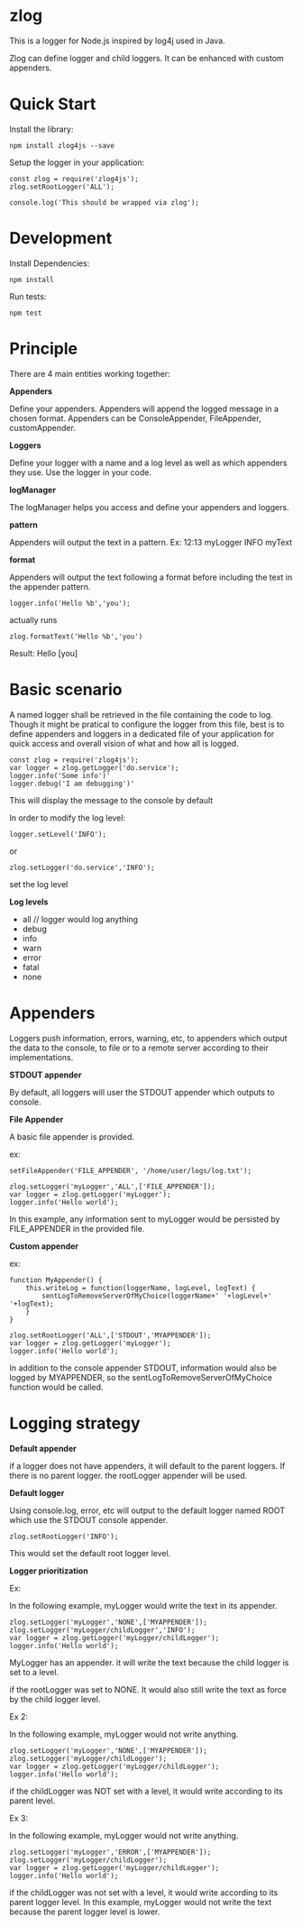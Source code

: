 # zlog

This is a logger for Node.js inspired by log4j used in Java.

Zlog can define logger and child loggers. It can be enhanced with custom appenders.

# Quick Start

Install the library:
```
npm install zlog4js --save
```
Setup the logger in your application:
```
const zlog = require('zlog4js');
zlog.setRootLogger('ALL');

console.log('This should be wrapped via zlog');
```

# Development

Install Dependencies:
```
npm install
```
Run tests:
```
npm test
```


# Principle

There are 4 main entities working together:

**Appenders**

Define your appenders. Appenders will append the logged message in a chosen format.
Appenders can be ConsoleAppender, FileAppender, customAppender.

**Loggers**

Define your logger with a name and a log level as well as which appenders they use.
Use the logger in your code.

**logManager**

The logManager helps you access and define your appenders and loggers.

**pattern**

Appenders will output the text in a pattern.
Ex: 12:13 myLogger INFO myText

**format**

Appenders will output the text following a format before including the text in the appender pattern.

    logger.info('Hello %b','you');

actually runs

    zlog.formatText('Hello %b','you')
    
Result: Hello [you]


# Basic scenario

A named logger shall be retrieved in the file containing the code to log.
Though it might be pratical to configure the logger from this file, best is to define appenders and loggers in a dedicated file of your application for quick access and overall vision of what and how all is logged.

    const zlog = require('zlog4js');
    var logger = zlog.getLogger('do.service');
    logger.info('Some info')'
    logger.debug('I am debugging')'

This will display the message to the console by default

In order to modify the log level:

    logger.setLevel('INFO');

or 

    zlog.setLogger('do.service','INFO');

set the log level


**Log levels**

 - all // logger would log anything
 - debug
 - info
 - warn
 - error
 - fatal
 - none

# Appenders

Loggers push information, errors, warning, etc, to appenders which output the data to the console, to file or to a remote server according to their implementations.

**STDOUT appender**

By default, all loggers will user the STDOUT appender which outputs to console.


**File Appender**

A basic file appender is provided.

ex:

    setFileAppender('FILE_APPENDER', '/home/user/logs/log.txt');

    zlog.setLogger('myLogger','ALL',['FILE_APPENDER']);
    var logger = zlog.getLogger('myLogger');
    logger.info('Hello world');

In this example, any information sent to myLogger would be persisted by FILE_APPENDER in the provided file.


**Custom appender**

ex:

    function MyAppender() {
        this.writeLog = function(loggerName, logLevel, logText) {
            sentLogToRemoveServerOfMyChoice(loggerName+' '+logLevel+' '+logText);
        }
    }

    zlog.setRootLogger('ALL',['STDOUT','MYAPPENDER']);
    var logger = zlog.getLogger('myLogger');
    logger.info('Hello world');

In addition to the console appender STDOUT, information would also be logged by MYAPPENDER, so the sentLogToRemoveServerOfMyChoice function would be called.




# Logging strategy

**Default appender**

if a logger does not have appenders, it will default to the parent loggers. If there is no parent logger. the rootLogger appender will be used.


**Default logger**

Using console.log, error, etc will output to the default logger named ROOT
which use the STDOUT console appender.

    zlog.setRootLogger('INFO');

This would set the default root logger level.


**Logger prioritization**

Ex: 

In the following example, myLogger would write the text in its appender.


    zlog.setLogger('myLogger','NONE',['MYAPPENDER']);
    zlog.setLogger('myLogger/childLogger','INFO');
    var logger = zlog.getLogger('myLogger/childLogger');
    logger.info('Hello world');

MyLogger has an appender. it will write the text because the child logger is set to a level.

if the rootLogger was set to NONE. It would also still write the text as force by the child logger level.

Ex 2:

In the following example, myLogger would not write anything.

    zlog.setLogger('myLogger','NONE',['MYAPPENDER']);
    zlog.setLogger('myLogger/childLogger');
    var logger = zlog.getLogger('myLogger/childLogger');
    logger.info('Hello world');

if the childLogger was NOT set with a level, it would write according to its parent level.


Ex 3:

In the following example, myLogger would not write anything.

    zlog.setLogger('myLogger','ERROR',['MYAPPENDER']);
    zlog.setLogger('myLogger/childLogger');
    var logger = zlog.getLogger('myLogger/childLogger');
    logger.info('Hello world');

if the childLogger was not set with a level, it would write according to its parent logger level.
In this example, myLogger would not write the text because the parent logger level is lower.

